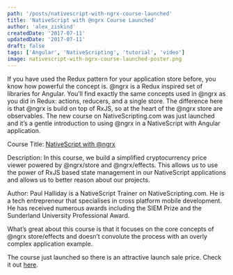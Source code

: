 ```yaml
---
path: '/posts/nativescript-with-ngrx-course-launched'
title: 'NativeScript with @ngrx Course Launched'
author: 'alex_ziskind'
createdDate: '2017-07-11'
updatedDate: '2017-07-11'
draft: false
tags: ['Angular', 'NativeScripting', 'tutorial', 'video']
image: nativescript-with-ngrx-course-launched-poster.png
---
```


If you have used the Redux pattern for your application store before, you know how powerful the concept is. @ngrx is a Redux inspired set of libraries for Angular. You’ll find exactly the same concepts used in @ngrx as you did in Redux: actions, reducers, and a single store. The difference here is that @ngrx is build on top of RxJS, so at the heart of the @ngrx store are observables. The new course on NativeScripting.com was just launched and it’s a gentle introduction to using @ngrx in a NativeScript with Angular application.

Course Title: [NativeScript with @ngrx](https://nativescripting.com/course/nativescript-with-@ngrx)
  
Description: In this course, we build a simplified cryptocurrency price viewer powered by @ngrx/store and @ngrx/effects. This allows us to use the power of RxJS based state management in our NativeScript applications and allows us to better reason about our projects.
  
Author: Paul Halliday is a NativeScript Trainer on NativeScripting.com. He is a tech entrepreneur that specialises in cross platform mobile development. He has received numerous awards including the SIEM Prize and the Sunderland University Professional Award.
  
What’s great about this course is that it focuses on the core concepts of @ngrx store/effects and doesn’t convolute the process with an overly complex application example.
  
The course just launched so there is an attractive launch sale price. Check it out [here](https://nativescripting.com/course/nativescript-with-@ngrx).
